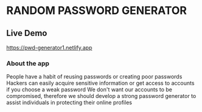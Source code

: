 # RANDOM PASSWORD GENERATOR

## Live Demo
https://pwd-generator1.netlify.app

### About the app

People have a habit of reusing passwords or creating poor passwords
Hackers can easily acquire sensitive information or get access to accounts if you choose a weak password
We don't want our accounts to be compromised, therefore we should develop a strong password generator to assist individuals in protecting their online profiles


